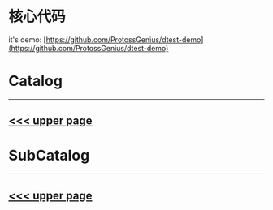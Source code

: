 # 核心代码

it's demo: [https://github.com/ProtossGenius/dtest-demo](https://github.com/ProtossGenius/dtest-demo)

# Catalog
---
[<<< upper page](../README.md)
---

# SubCatalog

---
[<<< upper page](../README.md)
---
